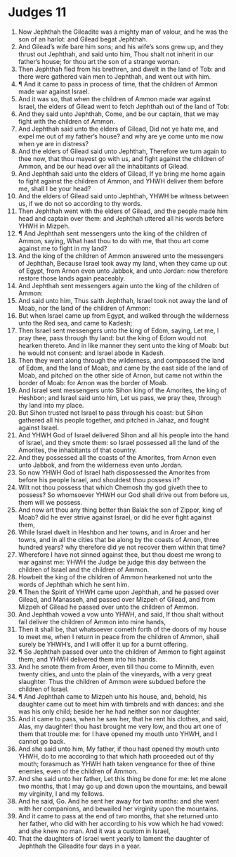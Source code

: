﻿# Judges 11
1. Now Jephthah the Gileadite was a mighty man of valour, and he was the son of an harlot: and Gilead begat Jephthah. 
2. And Gilead’s wife bare him sons; and his wife’s sons grew up, and they thrust out Jephthah, and said unto him, Thou shalt not inherit in our father’s house; for thou art the son of a strange woman. 
3. Then Jephthah fled from his brethren, and dwelt in the land of Tob: and there were gathered vain men to Jephthah, and went out with him. 
4. ¶ And it came to pass in process of time, that the children of Ammon made war against Israel. 
5. And it was so, that when the children of Ammon made war against Israel, the elders of Gilead went to fetch Jephthah out of the land of Tob: 
6. And they said unto Jephthah, Come, and be our captain, that we may fight with the children of Ammon. 
7. And Jephthah said unto the elders of Gilead, Did not ye hate me, and expel me out of my father’s house? and why are ye come unto me now when ye are in distress? 
8. And the elders of Gilead said unto Jephthah, Therefore we turn again to thee now, that thou mayest go with us, and fight against the children of Ammon, and be our head over all the inhabitants of Gilead. 
9. And Jephthah said unto the elders of Gilead, If ye bring me home again to fight against the children of Ammon, and YHWH deliver them before me, shall I be your head? 
10. And the elders of Gilead said unto Jephthah, YHWH be witness between us, if we do not so according to thy words. 
11. Then Jephthah went with the elders of Gilead, and the people made him head and captain over them: and Jephthah uttered all his words before YHWH in Mizpeh. 
12. ¶ And Jephthah sent messengers unto the king of the children of Ammon, saying, What hast thou to do with me, that thou art come against me to fight in my land? 
13. And the king of the children of Ammon answered unto the messengers of Jephthah, Because Israel took away my land, when they came up out of Egypt, from Arnon even unto Jabbok, and unto Jordan: now therefore restore those lands again peaceably. 
14. And Jephthah sent messengers again unto the king of the children of Ammon: 
15. And said unto him, Thus saith Jephthah, Israel took not away the land of Moab, nor the land of the children of Ammon: 
16. But when Israel came up from Egypt, and walked through the wilderness unto the Red sea, and came to Kadesh; 
17. Then Israel sent messengers unto the king of Edom, saying, Let me, I pray thee, pass through thy land: but the king of Edom would not hearken thereto. And in like manner they sent unto the king of Moab: but he would not consent: and Israel abode in Kadesh. 
18. Then they went along through the wilderness, and compassed the land of Edom, and the land of Moab, and came by the east side of the land of Moab, and pitched on the other side of Arnon, but came not within the border of Moab: for Arnon was the border of Moab. 
19. And Israel sent messengers unto Sihon king of the Amorites, the king of Heshbon; and Israel said unto him, Let us pass, we pray thee, through thy land into my place. 
20. But Sihon trusted not Israel to pass through his coast: but Sihon gathered all his people together, and pitched in Jahaz, and fought against Israel. 
21. And YHWH God of Israel delivered Sihon and all his people into the hand of Israel, and they smote them: so Israel possessed all the land of the Amorites, the inhabitants of that country. 
22. And they possessed all the coasts of the Amorites, from Arnon even unto Jabbok, and from the wilderness even unto Jordan. 
23. So now YHWH God of Israel hath dispossessed the Amorites from before his people Israel, and shouldest thou possess it? 
24. Wilt not thou possess that which Chemosh thy god giveth thee to possess? So whomsoever YHWH our God shall drive out from before us, them will we possess. 
25. And now art thou any thing better than Balak the son of Zippor, king of Moab? did he ever strive against Israel, or did he ever fight against them, 
26. While Israel dwelt in Heshbon and her towns, and in Aroer and her towns, and in all the cities that be along by the coasts of Arnon, three hundred years? why therefore did ye not recover them within that time? 
27. Wherefore I have not sinned against thee, but thou doest me wrong to war against me: YHWH the Judge be judge this day between the children of Israel and the children of Ammon. 
28. Howbeit the king of the children of Ammon hearkened not unto the words of Jephthah which he sent him. 
29. ¶ Then the Spirit of YHWH came upon Jephthah, and he passed over Gilead, and Manasseh, and passed over Mizpeh of Gilead, and from Mizpeh of Gilead he passed over unto the children of Ammon. 
30. And Jephthah vowed a vow unto YHWH, and said, If thou shalt without fail deliver the children of Ammon into mine hands, 
31. Then it shall be, that whatsoever cometh forth of the doors of my house to meet me, when I return in peace from the children of Ammon, shall surely be YHWH’s, and I will offer it up for a burnt offering. 
32. ¶ So Jephthah passed over unto the children of Ammon to fight against them; and YHWH delivered them into his hands. 
33. And he smote them from Aroer, even till thou come to Minnith, even twenty cities, and unto the plain of the vineyards, with a very great slaughter. Thus the children of Ammon were subdued before the children of Israel. 
34. ¶ And Jephthah came to Mizpeh unto his house, and, behold, his daughter came out to meet him with timbrels and with dances: and she was his only child; beside her he had neither son nor daughter. 
35. And it came to pass, when he saw her, that he rent his clothes, and said, Alas, my daughter! thou hast brought me very low, and thou art one of them that trouble me: for I have opened my mouth unto YHWH, and I cannot go back. 
36. And she said unto him, My father, if thou hast opened thy mouth unto YHWH, do to me according to that which hath proceeded out of thy mouth; forasmuch as YHWH hath taken vengeance for thee of thine enemies, even of the children of Ammon. 
37. And she said unto her father, Let this thing be done for me: let me alone two months, that I may go up and down upon the mountains, and bewail my virginity, I and my fellows. 
38. And he said, Go. And he sent her away for two months: and she went with her companions, and bewailed her virginity upon the mountains. 
39. And it came to pass at the end of two months, that she returned unto her father, who did with her according to his vow which he had vowed: and she knew no man. And it was a custom in Israel, 
40. That the daughters of Israel went yearly to lament the daughter of Jephthah the Gileadite four days in a year. 

